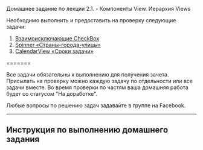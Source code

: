 Домашнее задание по лекции 2.1. - Компоненты View. Иерархия Views


Необходимо выполнить и предоставить на проверку следующие задачи:

1. [Взаимоисключающие CheckBox](/1.2.view_components/1.2.1./)
2. [Spinner «Страны-города-улицы»](/1.2.view_components/1.2.2./)
3. [CalendarView «Сроки задачи»](/1.2.view_components/1.2.3./)

=======

Все задачи обязательны к выполнению для получения зачета. Присылать на проверку можно каждую задачу по отдельности или все задачи вместе. Во время проверки по частям ваша домашняя работа будет со статусом "На доработке".

Любые вопросы по решению задач задавайте в группе на Facebook.

---

## Инструкция по выполнению домашнего задания

